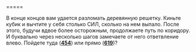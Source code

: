 =====

В конце концов вам удается разломать деревянную решетку. Киньте кубик и вычтите у себя столько СИЛ, сколько на нем выпало. После этого, будучи вдвое более осторожным, продолжаете путь по коридору. И буквально через несколько шагов замечаете от него ответвление влево. Пойдете туда ([**454**](#n_454)) или прямо ([**619**](#n_619))?


